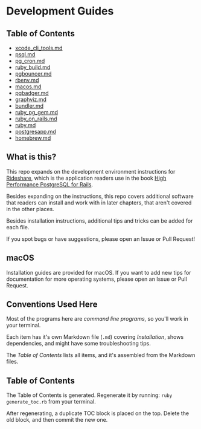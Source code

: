 # Development Guides

## Table of Contents
- [xcode_cli_tools.md](/xcode_cli_tools.md)
- [psql.md](/psql.md)
- [pg_cron.md](/pg_cron.md)
- [ruby_build.md](/ruby_build.md)
- [pgbouncer.md](/pgbouncer.md)
- [rbenv.md](/rbenv.md)
- [macos.md](/macos.md)
- [pgbadger.md](/pgbadger.md)
- [graphviz.md](/graphviz.md)
- [bundler.md](/bundler.md)
- [ruby_pg_gem.md](/ruby_pg_gem.md)
- [ruby_on_rails.md](/ruby_on_rails.md)
- [ruby.md](/ruby.md)
- [postgresapp.md](/postgresapp.md)
- [homebrew.md](/homebrew.md)

## What is this?

This repo expands on the development environment instructions for [Rideshare](https://github.com/andyatkinson/rideshare),
which is the application readers use in the book [High Performance PostgreSQL for Rails](https://pragprog.com/titles/aapsql/high-performance-postgresql-for-rails/).

Besides expanding on the instructions, this repo covers additional software that readers can install and work with in later chapters, that aren't covered in the other places.

Besides installation instructions, additional tips and tricks can be added for each file.

If you spot bugs or have suggestions, please open an Issue or Pull Request!


## macOS

Installation guides are provided for macOS. If you want to add new tips for documentation for more operating systems, please open an Issue or Pull Request.


## Conventions Used Here

Most of the programs here are *command line programs*, so you'll work in your terminal.

Each item has it's own Markdown file (`.md`) covering *Installation*, shows dependencies, and might have some troubleshooting tips.

The *Table of Contents* lists all items, and it's assembled from the Markdown files.

## Table of Contents

The Table of Contents is generated. Regenerate it by running: `ruby generate_toc.rb` from your terminal.

After regenerating, a duplicate TOC block is placed on the top. Delete the old block, and then commit the new one.

